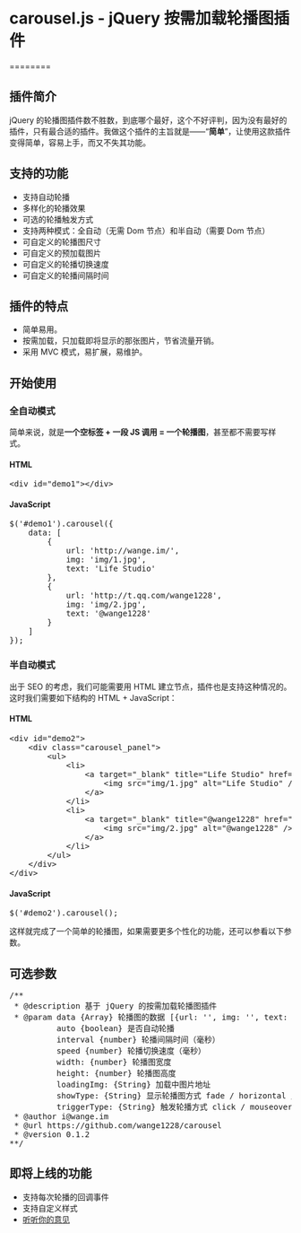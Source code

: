 <h1>carousel.js - jQuery 按需加载轮播图插件</h1>
========
<h2>插件简介</h2>
<p>jQuery 的轮播图插件数不胜数，到底哪个最好，这个不好评判，因为没有最好的插件，只有最合适的插件。我做这个插件的主旨就是——“<strong>简单</strong>”，让使用这款插件变得简单，容易上手，而又不失其功能。</p>
<h2>支持的功能</h2>
<ul>
    <li>支持自动轮播</li>
    <li>多样化的轮播效果</li>
    <li>可选的轮播触发方式</li>
    <li>支持两种模式：全自动（无需 Dom 节点）和半自动（需要 Dom 节点）</li>
    <li>可自定义的轮播图尺寸</li>
    <li>可自定义的预加载图片</li>
    <li>可自定义的轮播切换速度</li>
    <li>可自定义的轮播间隔时间</li>
</ul>
<h2>插件的特点</h2>
<ul>
    <li>简单易用。</li>
    <li>按需加载，只加载即将显示的那张图片，节省流量开销。</li>
    <li>采用 MVC 模式，易扩展，易维护。</li>
</ul>
<h2>开始使用</h2>
<h3>全自动模式</h3>
<p>简单来说，就是<strong>一个空标签 + 一段 JS 调用 = 一个轮播图</strong>，甚至都不需要写样式。</p>
<h4>HTML</h4>
<pre>
&lt;div id="demo1"&gt;&lt;/div&gt;</pre>
<h4>JavaScript</h4>
<pre>
$('#demo1').carousel({
    data: [
        {
            url: 'http://wange.im/',
            img: 'img/1.jpg',
            text: 'Life Studio'
        },
        {
            url: 'http://t.qq.com/wange1228',
            img: 'img/2.jpg',
            text: '@wange1228'
        }
    ]
});</pre>
<h3>半自动模式</h3>
<p>出于 SEO 的考虑，我们可能需要用 HTML 建立节点，插件也是支持这种情况的。这时我们需要如下结构的 HTML + JavaScript：</p>
<h4>HTML</h4>
<pre>
&lt;div id="demo2"&gt;
    &lt;div class="carousel_panel"&gt;
        &lt;ul&gt;
            &lt;li&gt;
                &lt;a target="_blank" title="Life Studio" href="http://wange.im/"&gt;
                    &lt;img src="img/1.jpg" alt="Life Studio" /&gt;
                &lt;/a&gt;
            &lt;/li&gt;
            &lt;li&gt;
                &lt;a target="_blank" title="@wange1228" href="http://t.qq.com/wange1228"&gt;
                    &lt;img src="img/2.jpg" alt="@wange1228" /&gt;
                &lt;/a&gt;
            &lt;/li&gt;
        &lt;/ul&gt;
    &lt;/div&gt;
&lt;/div&gt;</pre>
<h4>JavaScript</h4>
<pre>
$('#demo2').carousel();</pre>
<p>这样就完成了一个简单的轮播图，如果需要更多个性化的功能，还可以参看以下参数。</p>
<h2>可选参数</h2>
<pre>
/**
 * @description 基于 jQuery 的按需加载轮播图插件
 * @param data {Array} 轮播图的数据 [{url: '', img: '', text: ''}]
          auto {boolean} 是否自动轮播
          interval {number} 轮播间隔时间（毫秒）
          speed {number} 轮播切换速度（毫秒）
          width: {number} 轮播图宽度
          height: {number} 轮播图高度
          loadingImg: {String} 加载中图片地址
          showType: {String} 显示轮播图方式 fade / horizontal / vertical
          triggerType: {String} 触发轮播方式 click / mouseover
 * @author i@wange.im
 * @url https://github.com/wange1228/carousel
 * @version 0.1.2
**/</pre>
<h2>即将上线的功能</h2>
<ul>
    <li>支持每次轮播的回调事件</li>
    <li>支持自定义样式</li>
    <li><a href="mailto:i@wange.im" title="给我发邮件">听听你的意见</a></li>
</ul>

